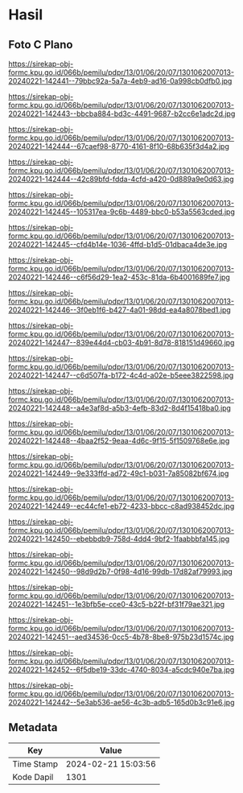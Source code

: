 # Hasil

## Foto C Plano

https://sirekap-obj-formc.kpu.go.id/066b/pemilu/pdpr/13/01/06/20/07/1301062007013-20240221-142441--79bbc92a-5a7a-4eb9-ad16-0a998cb0dfb0.jpg

https://sirekap-obj-formc.kpu.go.id/066b/pemilu/pdpr/13/01/06/20/07/1301062007013-20240221-142443--bbcba884-bd3c-4491-9687-b2cc6e1adc2d.jpg

https://sirekap-obj-formc.kpu.go.id/066b/pemilu/pdpr/13/01/06/20/07/1301062007013-20240221-142444--67caef98-8770-4161-8f10-68b635f3d4a2.jpg

https://sirekap-obj-formc.kpu.go.id/066b/pemilu/pdpr/13/01/06/20/07/1301062007013-20240221-142444--42c89bfd-fdda-4cfd-a420-0d889a9e0d63.jpg

https://sirekap-obj-formc.kpu.go.id/066b/pemilu/pdpr/13/01/06/20/07/1301062007013-20240221-142445--105317ea-9c6b-4489-bbc0-b53a5563cded.jpg

https://sirekap-obj-formc.kpu.go.id/066b/pemilu/pdpr/13/01/06/20/07/1301062007013-20240221-142445--cfd4b14e-1036-4ffd-b1d5-01dbaca4de3e.jpg

https://sirekap-obj-formc.kpu.go.id/066b/pemilu/pdpr/13/01/06/20/07/1301062007013-20240221-142446--c6f56d29-1ea2-453c-81da-6b4001689fe7.jpg

https://sirekap-obj-formc.kpu.go.id/066b/pemilu/pdpr/13/01/06/20/07/1301062007013-20240221-142446--3f0eb1f6-b427-4a01-98dd-ea4a8078bed1.jpg

https://sirekap-obj-formc.kpu.go.id/066b/pemilu/pdpr/13/01/06/20/07/1301062007013-20240221-142447--839e44d4-cb03-4b91-8d78-818151d49660.jpg

https://sirekap-obj-formc.kpu.go.id/066b/pemilu/pdpr/13/01/06/20/07/1301062007013-20240221-142447--c6d507fa-b172-4c4d-a02e-b5eee3822598.jpg

https://sirekap-obj-formc.kpu.go.id/066b/pemilu/pdpr/13/01/06/20/07/1301062007013-20240221-142448--a4e3af8d-a5b3-4efb-83d2-8d4f15418ba0.jpg

https://sirekap-obj-formc.kpu.go.id/066b/pemilu/pdpr/13/01/06/20/07/1301062007013-20240221-142448--4baa2f52-9eaa-4d6c-9f15-5f1509768e6e.jpg

https://sirekap-obj-formc.kpu.go.id/066b/pemilu/pdpr/13/01/06/20/07/1301062007013-20240221-142449--9e333ffd-ad72-49c1-b031-7a85082bf674.jpg

https://sirekap-obj-formc.kpu.go.id/066b/pemilu/pdpr/13/01/06/20/07/1301062007013-20240221-142449--ec44cfe1-eb72-4233-bbcc-c8ad938452dc.jpg

https://sirekap-obj-formc.kpu.go.id/066b/pemilu/pdpr/13/01/06/20/07/1301062007013-20240221-142450--ebebbdb9-758d-4dd4-9bf2-1faabbbfa145.jpg

https://sirekap-obj-formc.kpu.go.id/066b/pemilu/pdpr/13/01/06/20/07/1301062007013-20240221-142450--98d9d2b7-0f98-4d16-99db-17d82af79993.jpg

https://sirekap-obj-formc.kpu.go.id/066b/pemilu/pdpr/13/01/06/20/07/1301062007013-20240221-142451--1e3bfb5e-cce0-43c5-b22f-bf31f79ae321.jpg

https://sirekap-obj-formc.kpu.go.id/066b/pemilu/pdpr/13/01/06/20/07/1301062007013-20240221-142451--aed34536-0cc5-4b78-8be8-975b23d1574c.jpg

https://sirekap-obj-formc.kpu.go.id/066b/pemilu/pdpr/13/01/06/20/07/1301062007013-20240221-142452--6f5dbe19-33dc-4740-8034-a5cdc940e7ba.jpg

https://sirekap-obj-formc.kpu.go.id/066b/pemilu/pdpr/13/01/06/20/07/1301062007013-20240221-142442--5e3ab536-ae56-4c3b-adb5-165d0b3c91e6.jpg


## Metadata

| Key        | Value               |
| ---------- | ------------------- |
| Time Stamp | 2024-02-21 15:03:56 |
| Kode Dapil | 1301                |



